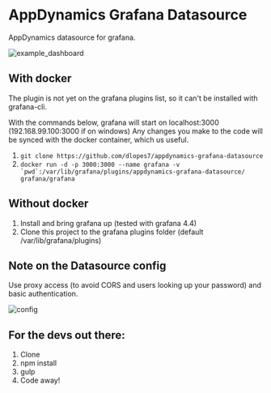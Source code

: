 # AppDynamics Grafana Datasource

AppDynamics datasource for grafana.

![example_dashboard](http://imgur.com/ayL8kFO.jpg)

## With docker

The plugin is not yet on the grafana plugins list, so it can't be installed with grafana-cli.

With the commands below, grafana will start on localhost:3000 (192.168.99.100:3000 if on windows)
Any changes you make to the code will be synced with the docker container, which us useful.

1. ``git clone https://github.com/dlopes7/appdynamics-grafana-datasource``
2. ``docker run -d -p 3000:3000 --name grafana -v `pwd`:/var/lib/grafana/plugins/appdynamics-grafana-datasource/ grafana/grafana``

## Without docker

1. Install and bring grafana up (tested with grafana 4.4)
2. Clone this project to the grafana plugins folder (default /var/lib/grafana/plugins)

## Note on the Datasource config

Use proxy access (to avoid CORS and users looking up your password) and basic authentication.

![config](http://i.imgur.com/ayL8kFO.jpg)

## For the devs out there:

1. Clone
2. npm install
3. gulp
4. Code away!